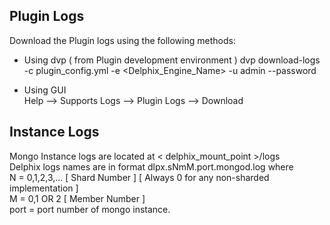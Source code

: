 Plugin Logs
----------------
Download the Plugin logs using the following methods:  

- Using dvp  ( from Plugin development environment )
dvp download-logs -c plugin_config.yml -e <Delphix_Engine_Name> -u admin --password <password>  

- Using GUI  
Help --> Supports Logs --> Plugin Logs --> Download  


Instance Logs
----------------
Mongo Instance logs are located at < delphix_mount_point >/logs  
Delphix logs names are in format dlpx.sNmM.port.mongod.log
where  
    N = 0,1,2,3,... [ Shard Number ]  [ Always 0 for any non-sharded implementation ]  
    M = 0,1 OR 2 [ Member Number ]  
    port = port number of mongo instance.

